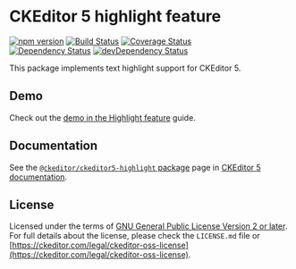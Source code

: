CKEditor 5 highlight feature
============================

[![npm version](https://badge.fury.io/js/%40ckeditor%2Fckeditor5-highlight.svg)](https://www.npmjs.com/package/@ckeditor/ckeditor5-highlight)
[![Build Status](https://travis-ci.org/ckeditor/ckeditor5-highlight.svg?branch=master)](https://travis-ci.org/ckeditor/ckeditor5-highlight)
[![Coverage Status](https://coveralls.io/repos/github/ckeditor/ckeditor5-highlight/badge.svg?branch=master)](https://coveralls.io/github/ckeditor/ckeditor5-highlight?branch=master)
<br>
[![Dependency Status](https://david-dm.org/ckeditor/ckeditor5-highlight/status.svg)](https://david-dm.org/ckeditor/ckeditor5-highlight)
[![devDependency Status](https://david-dm.org/ckeditor/ckeditor5-highlight/dev-status.svg)](https://david-dm.org/ckeditor/ckeditor5-highlight?type=dev)

This package implements text highlight support for CKEditor 5.

## Demo

Check out the [demo in the Highlight feature](https://ckeditor.com/docs/ckeditor5/latest/features/highlight.html#demo) guide.

## Documentation

See the [`@ckeditor/ckeditor5-highlight` package](https://ckeditor.com/docs/ckeditor5/latest/api/highlight.html) page in [CKEditor 5 documentation](https://ckeditor.com/docs/ckeditor5/latest/).

## License

Licensed under the terms of [GNU General Public License Version 2 or later](http://www.gnu.org/licenses/gpl.html). For full details about the license, please check the `LICENSE.md` file or [https://ckeditor.com/legal/ckeditor-oss-license](https://ckeditor.com/legal/ckeditor-oss-license).

